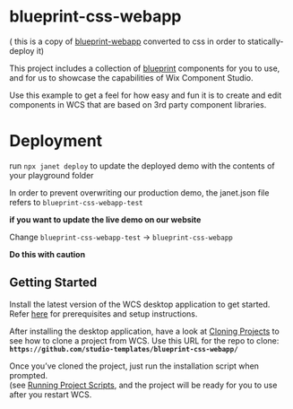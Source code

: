 # blueprint-css-webapp

( this is a copy of [blueprint-webapp](https://github.com/studio-templates/blueprint-webapp) converted to css in order to statically-deploy it)

This project includes a collection of [blueprint](https://blueprintjs.com) components for you to use, and for us to showcase the capabilities of Wix Component Studio.

Use this example to get a feel for how easy and fun it is to create and edit components in WCS that are based on 3rd party component libraries.

# Deployment
run `npx janet deploy` to update the deployed demo with the contents of your playground folder

In order to prevent overwriting our production demo, the janet.json file refers to `blueprint-css-webapp-test`

**if you want to update the live demo on our website**


Change `blueprint-css-webapp-test` -> `blueprint-css-webapp`


**Do this with caution**

## Getting Started

Install the latest version of the WCS desktop application to get started. Refer [here](https://component-studio.wixanswers.com/en/article/kb32828) for prerequisites and setup instructions.

After installing the desktop application, have a look at [Cloning Projects](https://component-studio.wixanswers.com/en/article/kb37629) to see how to clone a project from WCS. Use this URL for the repo to clone: **`https://github.com/studio-templates/blueprint-css-webapp/`**

Once you’ve cloned the project, just run the installation script when prompted.  
(see [Running Project Scripts](https://component-studio.wixanswers.com/en/article/kb37621]), and the project will be ready for you to use after you restart WCS.
